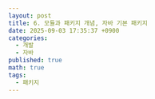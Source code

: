 ```yaml
---
layout: post
title: 6. 모듈과 패키지 개념, 자바 기본 패키지
date: 2025-09-03 17:35:37 +0900
categories:
  - 개발
  - 자바
published: true
math: true
tags:
  - 패키지
---
```

